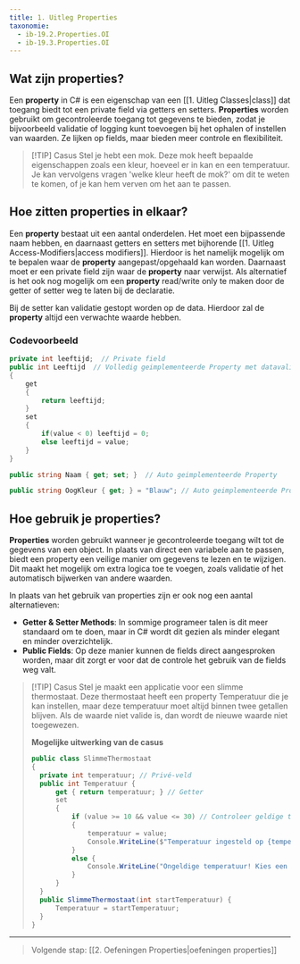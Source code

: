 ```yaml
---
title: 1. Uitleg Properties
taxonomie:
  - ib-19.2.Properties.OI
  - ib-19.3.Properties.OI
---
```


## Wat zijn properties?
Een **property** in C# is een eigenschap van een [[1. Uitleg Classes|class]] dat toegang biedt tot een private field via getters en setters. **Properties** worden gebruikt om gecontroleerde toegang tot gegevens te bieden, zodat je bijvoorbeeld validatie of logging kunt toevoegen bij het ophalen of instellen van waarden. Ze lijken op fields, maar bieden meer controle en flexibiliteit.

> [!TIP] Casus
> Stel je hebt een mok. Deze mok heeft bepaalde eigenschappen zoals een kleur, hoeveel er in kan en een temperatuur. Je kan vervolgens vragen 'welke kleur heeft de mok?' om dit te weten te komen, of je kan hem verven om het aan te passen.

## Hoe zitten properties in elkaar?
Een **property** bestaat uit een aantal onderdelen. Het moet een bijpassende naam hebben, en daarnaast getters en setters met bijhorende [[1. Uitleg Access-Modifiers|access modifiers]]. Hierdoor is het namelijk mogelijk om te bepalen waar de **property** aangepast/opgehaald kan worden. Daarnaast moet er een private field zijn waar de **property** naar verwijst. Als alternatief is het ook nog mogelijk om een **property** read/write only te maken door de getter of setter weg te laten bij de declaratie.

Bij de setter kan validatie gestopt worden op de data. Hierdoor zal de **property** altijd een verwachte waarde hebben.

### Codevoorbeeld
```csharp
private int leeftijd;  // Private field
public int Leeftijd  // Volledig geimplementeerde Property met datavalidatie
{  
    get  
    {  
        return leeftijd;  
    }  
    set  
    {   
		if(value < 0) leeftijd = 0;  
        else leeftijd = value;  
    }
}  

public string Naam { get; set; }  // Auto geimplementeerde Property

public string OogKleur { get; } = "Blauw"; // Auto geimplementeerde Property zonder setter
```

## Hoe gebruik je properties?
**Properties** worden gebruikt wanneer je gecontroleerde toegang wilt tot de gegevens van een object. In plaats van direct een variabele aan te passen, biedt een property een veilige manier om gegevens te lezen en te wijzigen. Dit maakt het mogelijk om extra logica toe te voegen, zoals validatie of het automatisch bijwerken van andere waarden.

In plaats van het gebruik van properties zijn er ook nog een aantal alternatieven:
* **Getter & Setter Methods**: In sommige programeer talen is dit meer standaard om te doen, maar in C# wordt dit gezien als minder elegant en minder overzichtelijk.
* **Public Fields**: Op deze manier kunnen de fields direct aangesproken worden, maar dit zorgt er voor dat de controle het gebruik van de fields weg valt.

> [!TIP] Casus
> Stel je maakt een applicatie voor een slimme thermostaat. Deze thermostaat heeft een property Temperatuur die je kan instellen, maar deze temperatuur moet altijd binnen twee getallen blijven. Als de waarde niet valide is, dan wordt de nieuwe waarde niet toegewezen.
> 
> **Mogelijke uitwerking van de casus**
> ```csharp
> public class SlimmeThermostaat 
> { 
> 	private int temperatuur; // Privé-veld 
> 	public int Temperatuur { 
> 		get { return temperatuur; } // Getter 
> 		set 
> 		{ 
> 			if (value >= 10 && value <= 30) // Controleer geldige temperatuur 
> 			{ 
> 				temperatuur = value; 
> 				Console.WriteLine($"Temperatuur ingesteld op {temperatuur}°C."); 
> 			} 
> 			else { 
> 				Console.WriteLine("Ongeldige temperatuur! Kies een waarde tussen 10°C en 30°C."); 
> 			} 
> 		} 
> 	} 
> 	public SlimmeThermostaat(int startTemperatuur) { 
> 		Temperatuur = startTemperatuur; 
> 	} 
> }
> ```

---

> Volgende stap: [[2. Oefeningen Properties|oefeningen properties]]

